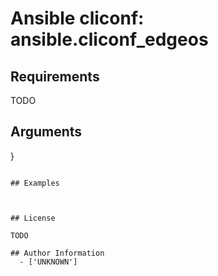 # Ansible cliconf: ansible.cliconf_edgeos





## Requirements

TODO

## Arguments

}
```

## Examples



## License

TODO

## Author Information
  - ['UNKNOWN']
